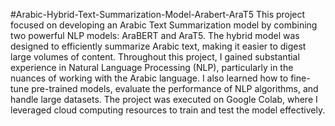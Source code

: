 #Arabic-Hybrid-Text-Summarization-Model-Arabert-AraT5
This project focused on developing an Arabic Text Summarization model by combining two powerful NLP models: AraBERT and AraT5. The hybrid model was designed to efficiently summarize Arabic text, making it easier to digest large volumes of content. Throughout this project, I gained substantial experience in Natural Language Processing (NLP), particularly in the nuances of working with the Arabic language. I also learned how to fine-tune pre-trained models, evaluate the performance of NLP algorithms, and handle large datasets. The project was executed on Google Colab, where I leveraged cloud computing resources to train and test the model effectively.

